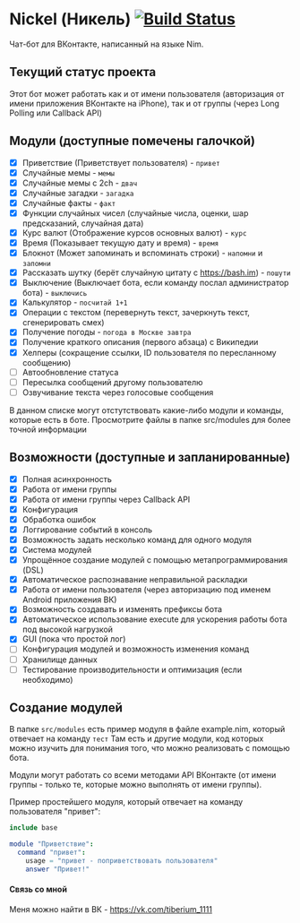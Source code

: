 Nickel (Никель) [![Build Status](https://travis-ci.org/TiberiumN/Nickel.svg?branch=master)](https://travis-ci.org/TiberiumN/Nickel)
======

Чат-бот для ВКонтакте, написанный на языке Nim.

## Текущий статус проекта
Этот бот может работать как и от имени пользователя (авторизация от имени приложения ВКонтакте на iPhone), так и от группы (через Long Polling или Callback API)

## Модули (доступные помечены галочкой)
- [x] Приветствие (Приветствует пользователя) - `привет`
- [x] Случайные мемы - `мемы`
- [x] Случайные мемы с 2ch - `двач`
- [x] Случайные загадки - `загадка`
- [x] Случайные факты - `факт`
- [x] Функции случайных чисел (случайные числа, оценки, шар предсказаний, случайная дата)
- [x] Курс валют (Отображение курсов основных валют) - `курс`
- [x] Время (Показывает текущую дату и время) - `время`
- [x] Блокнот (Может запоминать и вспоминать строки) - `напомни` и `запомни`
- [x] Рассказать шутку (берёт случайную цитату с https://bash.im) - `пошути`
- [x] Выключение (Выключает бота, если команду послал администратор бота) - `выключись`
- [x] Калькулятор - `посчитай 1+1`
- [x] Операции с текстом (перевернуть текст, зачеркнуть текст, сгенерировать смех)
- [x] Получение погоды - `погода в Москве завтра`
- [x] Получение краткого описания (первого абзаца) с Википедии
- [x] Хелперы (сокращение ссылки, ID пользователя по пересланному сообщению)
- [ ] Автообновление статуса
- [ ] Пересылка сообщений другому пользователю
- [ ] Озвучивание текста через голосовые сообщения

В данном списке могут отстутствовать какие-либо модули и команды, которые есть в боте.
Просмотрите файлы в папке src/modules для более точной информации

## Возможности (доступные и запланированные)
- [x] Полная асинхронность
- [x] Работа от имени группы
- [x] Работа от имени группы через Callback API
- [x] Конфигурация
- [x] Обработка ошибок
- [x] Логгирование событий в консоль
- [x] Возможность задать несколько команд для одного модуля
- [x] Система модулей
- [x] Упрощённое создание модулей с помощью метапрограммирования (DSL)
- [x] Автоматическое распознавание неправильной раскладки
- [x] Работа от имени пользователя (через авторизацию под именем Android приложения ВК)
- [x] Возможность создавать и изменять префиксы бота
- [x] Автоматическое использование execute для ускорения работы бота под высокой нагрузкой
- [x] GUI (пока что простой лог)
- [ ] Конфигурация модулей и возможность изменения команд
- [ ] Хранилище данных
- [ ] Тестирование производительности и оптимизация (если необходимо)

## Создание модулей
В папке `src/modules` есть пример модуля в файле example.nim, который отвечает на команду `тест`
Там есть и другие модули, код которых можно изучить для понимания того, что можно реализовать с помощью бота.

Модули могут работать со всеми методами API ВКонтакте (от имени группы - только те, которые можно выполнять от имени группы).

Пример простейшего модуля, который отвечает на команду пользователя "привет":
```nim
include base

module "Приветствие":
  command "привет":
    usage = "привет - поприветствовать пользователя"
    answer "Привет!"
```
#### Связь со мной
Меня можно найти в ВК - https://vk.com/tiberium_1111
